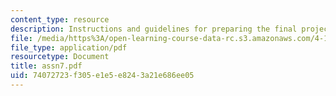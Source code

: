 ```yaml
---
content_type: resource
description: Instructions and guidelines for preparing the final project and presentation.
file: /media/https%3A/open-learning-course-data-rc.s3.amazonaws.com/4-196-architecture-design-level-ii-cuba-studio-spring-2004/74072723f305e1e5e8243a21e686ee05_assn7.pdf
file_type: application/pdf
resourcetype: Document
title: assn7.pdf
uid: 74072723-f305-e1e5-e824-3a21e686ee05
---
```

